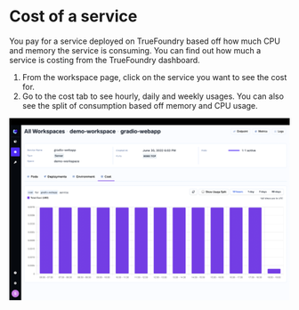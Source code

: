 # Cost of a service

You pay for a service deployed on TrueFoundry based off how much CPU and memory the service is consuming.  You can find out how much a service is costing from the TrueFoundry dashboard.

1. From the workspace page, click on the service you want to see the cost for.
2. Go to the cost tab to see hourly, daily and weekly usages. You can also see the split of consumption based off memory and CPU usage.

![Cost Report](../../assets/cost-estimation.png)